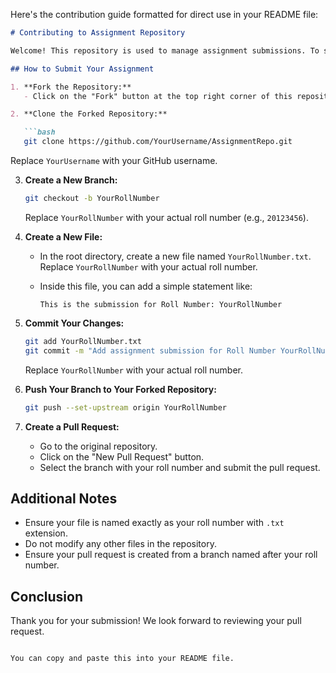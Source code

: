 Here's the contribution guide formatted for direct use in your README file:

```markdown
# Contributing to Assignment Repository

Welcome! This repository is used to manage assignment submissions. To submit your assignment, please follow the steps below.

## How to Submit Your Assignment

1. **Fork the Repository:**
   - Click on the "Fork" button at the top right corner of this repository’s page to create a copy of the repository in your GitHub account.

2. **Clone the Forked Repository:**

   ```bash
   git clone https://github.com/YourUsername/AssignmentRepo.git
   ```

   Replace `YourUsername` with your GitHub username.

3. **Create a New Branch:**

   ```bash
   git checkout -b YourRollNumber
   ```

   Replace `YourRollNumber` with your actual roll number (e.g., `20123456`).

4. **Create a New File:**
   - In the root directory, create a new file named `YourRollNumber.txt`. Replace `YourRollNumber` with your actual roll number.
   - Inside this file, you can add a simple statement like:

     ```
     This is the submission for Roll Number: YourRollNumber
     ```

5. **Commit Your Changes:**

   ```bash
   git add YourRollNumber.txt
   git commit -m "Add assignment submission for Roll Number YourRollNumber"
   ```

   Replace `YourRollNumber` with your actual roll number.

6. **Push Your Branch to Your Forked Repository:**

   ```bash
   git push --set-upstream origin YourRollNumber
   ```

7. **Create a Pull Request:**
   - Go to the original repository.
   - Click on the "New Pull Request" button.
   - Select the branch with your roll number and submit the pull request.

## Additional Notes

- Ensure your file is named exactly as your roll number with `.txt` extension.
- Do not modify any other files in the repository.
- Ensure your pull request is created from a branch named after your roll number.

## Conclusion

Thank you for your submission! We look forward to reviewing your pull request.
```

You can copy and paste this into your README file.